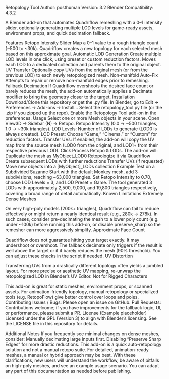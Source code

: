 Retopology Tool
Author: posthuman
Version: 3.2
Blender Compatibility: 4.3.2

A Blender add-on that automates Quadriflow remeshing with a 0–1 intensity slider, optionally generating multiple LOD levels for game-ready assets, environment props, and quick decimation fallback.

Features
Retopo Intensity Slider
Map a 0–1 value to a rough triangle count (~500 to ~30k).
Quadriflow creates a new topology for each selected mesh based on this approximate goal.
Automatic LOD Generation
Create multiple LOD levels in one click, using preset or custom reduction factors.
Moves each LOD to a dedicated collection and parents them to the original object.
UV Transfer
Optionally copy UVs from the original mesh (or from the previous LOD) to each newly retopologized mesh.
Non-manifold Auto-Fix
Attempts to repair or remove non-manifold edges prior to remeshing.
Fallback Decimation
If Quadriflow overshoots the desired face count or barely reduces the mesh, the add-on automatically applies a Decimate modifier to bring the geometry closer to the target.
Installation
Download/Clone this repository or get the .py file.
In Blender, go to Edit → Preferences → Add-ons → Install...
Select the retopology_tool.py file (or the .zip if you zipped up the repo).
Enable the Retopology Tool add-on in the preferences.
Usage
Select one or more Mesh objects in your scene.
Open View3D → Sidebar (N) → Retopo.
Retopo Intensity (0.0 → ~500 triangles, 1.0 → ~30k triangles).
LOD Levels: Number of LODs to generate (LOD0 is always created).
LOD Preset: Choose “Game,” “Cinema,” or “Custom” for reduction factors.
Transfer UVs: If enabled, the add-on will copy the UV map from the source mesh (LOD0 from the original, and LOD1+ from their respective previous LOD).
Click Process Retopo & LODs. The add-on will:
Duplicate the mesh as MyObject_LOD0
Retopologize it via Quadriflow
Create subsequent LODs with further reductions
Transfer UVs (if requested)
Move new objects into a [MyObject]_LODs collection
Example
Test on a Subdivided Suzanne
Start with the default Monkey mesh, add 3 subdivisions, reaching ~63,000 triangles.
Set Retopo Intensity to 0.70, choose LOD Levels = 3, and LOD Preset = Game.
The tool generated 3 LODs with approximately 2,500, 9,000, and 19,800 triangles respectively, covering a broad range of detail automatically.
Known Limitations
Extremely Dense Meshes

On very high-poly models (200k+ triangles), Quadriflow can fail to reduce effectively or might return a nearly identical result (e.g., 280k → 278k).
In such cases, consider pre-decimating the mesh to a lower poly count (e.g. under ~100k) before running this add-on, or disable preserve_sharp so the remesher can more aggressively simplify.
Approximate Face Count

Quadriflow does not guarantee hitting your target exactly. It may undershoot or overshoot.
The fallback decimate only triggers if the result is well above the target or if it barely reduces the mesh (90% threshold). You can adjust these checks in the script if needed.
UV Distortion

Transferring UVs from a drastically different topology often yields a jumbled layout.
For more precise or aesthetic UV mapping, re-unwrap the retopologized LOD in Blender’s UV Editor.
Not for Rigged Characters

This add-on is great for static meshes, environment props, or scanned assets. For animation-friendly topology, manual retopology or specialized tools (e.g. RetopoFlow) give better control over loops and poles.
Contributing
Issues / Bugs: Please open an issue on GitHub.
Pull Requests: Contributions welcome; if you have improvements for the fallback logic, UI, or performance, please submit a PR.
License
(Example placeholder) Licensed under the GPL (Version 3) to align with Blender’s licensing. See the LICENSE file in this repository for details.

Additional Notes
If you frequently see minimal changes on dense meshes, consider:
Manually decimating large inputs first.
Disabling “Preserve Sharp Edges” for more drastic reductions.
This add-on is a quick auto-retopology solution and not a manual retopo suite. For detailed, animation-ready meshes, a manual or hybrid approach may be best.
With these clarifications, new users will understand the workflow, be aware of pitfalls on high-poly meshes, and see an example usage scenario. You can adapt any part of this documentation as needed before publishing.
